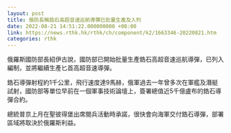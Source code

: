 ```yaml
---
layout: post
title: 俄防長稱鋯石高超音速巡航導彈已批量生產及入列
date: 2022-08-21 14:51:22.000000000 +08:00
link: https://news.rthk.hk/rthk/ch/component/k2/1663346-20220821.htm
categories: rthk
---
```


俄羅斯國防部長紹伊古說，國防部已開始批量生產鋯石高超音速巡航導彈，已列入編制，並將繼續生產匕首高超音速導彈。

鋯石導彈射程約1千公里，飛行速度達9馬赫，俄軍過去一年曾多次在軍艦及潛艇試射，國防部等單位早前在一個軍事技術論壇上，簽署總值近5千億盧布的鋯石導彈合約。

總統普京上月在聖彼得堡出席閱兵活動時承諾，很快會向海軍交付鋯石導彈，部署區域將取決於俄羅斯利益。
